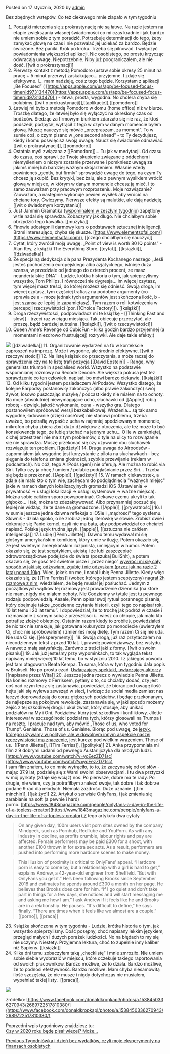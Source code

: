 

Posted on 17 stycznia, 2020 by [admin](https://niecodzienny.net/author/autor/)

Bez zbędnych wstępów. Co też ciekawego mnie złapało w tym tygodniu

1.  Początki mierzenia się z prokrastynację nie są łatwe. Na razie jestem na etapie zwiększania własnej świadomości co mi czas kradnie i jak bardzo nie umiem sobie z tym poradzić. Potrzebuję determinacji do tego, żeby zamykać głowę na czas i nie pozwalać jej uciekać za bardzo. Będzie ćwiczone. Bez paniki. Krok po kroku. Trzeba się pilnować. I wyłączyć powiadomienia większości aplikacji. Nic osobistego, po prostu krzycząc odwracają uwagę. Niepotrzebnie. Niby już poograniczałem, ale nie dość.  [[wit o prokrastynacji]]
2.  Pierwszy kontakt z metodą Pomodoro (ustaw sobie okresy 25 minut na pracę + 5 minut przerwy) zaskakująco… przyjemne. I zdaje się efektywne. I… mam nadzieję, coś z tego będzie. Korzystam z aplikacji „Be Focused” ( [https://apps.apple.com/us/app/be-focused-focus-timer/id973134470](https://apps.apple.com/us/app/be-focused-focus-timer/id973134470) ) - łatwa, prosta, wygodna. No cholera chyba się polubimy. [[wit o prokrastynacji]],[[aplikacje]],[[pomodoro]]
3.  Łatwiej mi było z metodą Pomodoro w domu (home office) niż w biurze. Troszkę dlatego, że łatwiej było się wyłączyć na określony czas od bodźców. Siedząc za firmowym biurkiem zdarzało się nie raz, że ktoś podszedł, podpytał, wytrącił z tego w czym w danym momencie byłem głową. Muszę nauczyć się mówić „przepraszam, za moment”. To w sumie coś, o czym pisano w „one second ahead” - to Ty decydujesz, kiedy i komu poświęcisz swoją uwagę. Naucz się świadomie odmawiać. [[wit o prokrastynacji]], [[pomodoro]] 
4.  Ostatnia myśl związana z [[Pomodoro]]… Tu jak w medytacji. Od czasu do czasu, coś sprawi, że Twoje skupienie związane z oddechem i niemyśleniem o niczym zostanie przerwane i pomkniesz uwagą za jakimś mniej lub bardziej ważnym skojarzeniem. Właśnie wtedy powinieneś „gently, but firmly” sprowadzić uwagę do tego, na czym Ty chcesz ją skupić. Bez krytyki, bez żalu, ale z pewnym wysiłkiem wrócić głową w miejsce, w którym w danym momencie chcesz ją mieć. I to samo zauważam przy pracowym rozproszeniu. Moje rozwiązanie? Zauważam, a następnie wykonuje pewien wysiłek aby wrócić na chciane tory. Ćwiczymy. Pierwsze efekty są malutkie, ale dają nadzieję. [[wit o świadomym korzystaniu]]   
5.  Just Jammin Gramatika ([wspominałem w zeszłym tygodniu](https://niecodzienny.net/2020/01/czy-w-2020-bede-pisal-wiecej-moze/)) zapętlony w tle nadal się sprawdza. Zobaczymy jak długo. Nie chciałbym sobie obrzydzić tego kawałka. [[muzyka]]
6.  Finowie udostępnili darmowy kurs o podstawach sztucznej inteligencji. Brzmi interesująco, chyba się skusze. [https://www.elementsofai.com/](https://www.elementsofai.com/)  [[czego chciałbym się nauczyć]]
7.  Cytat, który zwrócił moją uwagę: „Point of view is worth 80 IQ points” - Alan Key, z książki The Everything Store. [[cytat]], [[książkii]], [[dziwadełka]]
8.  Ze specjalną dedykacja dla pana Prezydenta Kochanego naszego „Jeśli jesteś pochodzenia europejskiego albo azjatyckiego, istnieje duża szansa, w przedziale od jednego do czterech procent, ze masz neandertalskie DNA” - Ludzie, krótka historia o tym, jak spieprzylismy wszystko, Tom Philips. I równocześnie dygresja... im więcej czytasz, tym więcej masz treści, do której możesz się odnieść. Swoją droga, im więcej czytasz, tym częściej trafiasz na podobne argumenty (co sprawia ze a - może jednak tych argumentów jest skończona ilość, b - jest szansa ze lepiej je zapamiętasz). Tym razem o roli kotwiczenia w percepcji rzeczywistości (por. [[Choice Factory]]). [[książki]]
9.  Droga rzeczywistości, podpowiadacz mi te książkę - [[Thinking Fast and slow]] - trzeci raz w ciągu miesiąca. Tak, obiecuje przeczytać, ale proszę, bądź bardziej subtelna. [[książki]], [[wit o rzeczywistości]] 
10.  Queen Anne’s Revenge od CubicFun - kilka godzin bardzo przyjemnej (a momentami niezdrowo frustrującej) rozrywki. Ale daje takie efekty;)

![](https://niecodzienny.net/wp-content/uploads/2020/01/statek_1.jpeg)
[[dziwadełka]]
11.  Organizowanie wydarzeń na fb w kontekście zaproszeń na imprezę. Może i wygodne, ale średnio efektywne. [[wit o rzeczywistości]]
12.  Na listę książek do przeczytania, a może raczej do sprawdzenia czy na te listę trafi pozycja [[David Epstein]] - Range, why generalists triumph in specialised world. Wszystko na podstawie wspomnianej rozmowy na Recode Decode. Ale większa pokusa jest tez sprawdzenie co ten człowiek. napisał, bo mówi bardzo ciekawie. [[książki]]
13.  Od kilku tygodni jestem posiadaczem AirPodsów. Wszystko dlatego, że kolejne Earpodsy postanowiły zakończyć (albo prawie zakończyć) swój żywot, losowo puszczając muzykę / podcast kiedy nie miałem na to ochoty. Na moje (absolutnie) niewymagające ucho, słuchawki od [[Apple]] robią robotę - dźwięk, jakość wykonanie, cena - wszytko gra. Dlatego postanowiłem spróbować wersji bezkabelkowej. Wrażenia… są tak samo wygodne, ładowanie (dzięki case’owi) nie stanowi problemu, trzeba uważać, bo potrafią wypaść z ucha w najmniej spodziewanym momencie, mikrofon chyba zbiera zbyt dużo dźwięków z otoczenia, ale też może to być konsekwencja tego, że lubię słuchać na jednym uchu… O ile w zamkniętej, cichej przestrzeni nie ma z tym problemów, o tyle na ulicy to rozwiązanie się nie sprawdza. Muszę przekonać się czy używanie obu słuchawek rozwiązuje ten problem. [[gadżety]]
14.  Druga uwaga do Airpodsów - zapomniałem jak wygodne jest korzystanie z pilota na słuchawkach - bez sięgania do telefonu zmiana głośności, szybkie przewijanie (reklam w podcastach). No cóż, tego AirPods (gen1) nie oferują. Ale można to robić via Siri. Tylko czy ja chcę / umiem / polubię podgłaśnianie przez Siri… Trzeba się będzie przekonać. [[Apple]], [[gadżety]]
15.  W ramach ciekawostek, a zdaje sie mało kto o tym wie, zachęcam do podglądnięcia "ważnych miejsc" jakie w ramach danych lokalizacyjnych gromadzi iOS (Ustawienia -> prywatność -> usługi lokalizacji -> usługi systemowe -> ważne miejsca). Można sobie całkiem sporo powspominać. Ciekawe czemu ukryli to tak głęboko... i tak, można to zdezaktywować. Albo przynamniej poczuć się lepiej nie widząc, że te dane są gromadzone. [[Apple]], [[prywatność]]
16.  I w sumie jeszcze jedna dziwna refleksja o iOSie i „mądrości” tego systemu. Słownik - działa spoko, o ile zrobisz jedną literówkę w słowie. Zrobisz dwie i dokonuje się Panic kernel, czyli nie ma bata, aby podpowiedział co chciałeś napisać. Polska język trudna język. [[apple]], [[sztuczna nie całkiem inteligencja]]
17.  Lubię [[Penn Jillette]]. Dawno temu wydawał mi się głośnym amerykańskim komikiem, który umie w iluzję. Potem okazało się, że jest świetnym amerykańskim iluzjonistą, umiejącym w humor. Potem okazało się, że jest sceptykiem, ateistą i że lubi zaszczepiać zdroworozsądkowe podejście do świata (poszukaj BullSh!t), a potem okazało się, że gość też świetnie pisze i „przez niego” [wywróci mi się cały sposób w jaki się odżywiam, zgubię i nie odzyskam (przez jak na razie 2 lata) ponad 10kg](https://niecodzienny.net/2017/12/13-rzeczy-ktorych-nigdy-sadzilem-ze-zrobie/). Więc, joke’s on me, i nadal lubię Penna Jillette. Kiedy więc okazało się, że [[Tim Ferriss]] (wobec którego jestem sceptyczny) [nagrał 2h rozmowę z nim](https://tim.blog/2020/01/09/penn-jillette/), wiedziałem, że będę musiał jej posłuchać. Jednym z początkowych wątków tej rozmowy jest prowadzenie dziennika (na które nie mam, nigdy nie miałem ochoty. Nie Codzienny w tytule jest tu pewnego rodzaju podpowiedzią. Aaaale, Penn opisał swój rytuał porannego pisania, który obejmuje także „codzienne czytanie historii, czyli tego co napisał rok, 10 lat temu i 20 lat temu”. I dopowiedział, że to trochę jak podróż w czasie i rozmawianie z samym sobą z przeszłości i... wiesz co chłopie, jak mało kto potrafisz złożyć obietnicę. Ostatnim razem kiedy to zrobiłeś, powiedziałeś że nic tak nie smakuje, jak gotowana kukurydza po monodiecie (uwierzyłem Ci, choć nie spróbowałem) i zmieniłeś moją dietę. Tym razem Ci się nie uda. Nie uda Ci się. [[eksperymenty]] 
18.  Swoją drogą, już raz przytaczałem na niecodziennym tekst z przed 10 lat. I, prawdę powiedziawszy, bez wstydu. A nawet z małą satysfakcją. Zarówno z treści jaki z formy. [[wit o swoim pisaniu]]
19.  Jak już jesteśmy przy wypominkach, to tak wygląda tekst napisany mniej więcej 10 lat temu, bo w styczniu 2010. I z jakiegoś powodu jest tam otagowana Beata Kempa. Ta sama, która w tym tygodniu dała popis w Brukseli. No po prostu czad. [Uwłaczający spektakl, uwłaczający aktorzy](https://niecodzienny.net/2010/01/uwlaczajacy-spektakl-uwlaczajacy-aktorzy/) [[napisane przez Wita]]
20.  Jeszcze jedna rzecz o wywiadzie Penna Jillette. Na koniec rozmowy z Ferrissem, pytany o to, co chciałby dodać, czy jest coś nad czym teraz się zastanawia, powiedział, że biorąc pod uwagę ilość hejtu jaki się wylewa zewsząd w sieci, i widząc że social media zamiast nas łączyć doprowadzają do coraz głębszych podziałów, i będąc przekonanym, że najlepsze są pokojowe rewolucje, zastanawia się, w jaki sposób możemy zejść z tej szkodliwej drogi. I ukuł zwrot, który stosuje, aby unikać podziałów na My i Oni. Podziałów, który jest szkodliwy i konfliktowy. Jilette interesował w szczególności podział na tych, którzy głosowali na Trumpa i na resztę. I pracuje nad tym, aby mówić „Those of us, who voted for Trump”. Genialne. Those of us. Genialne. Biorąc pod uwagę, że [język, którego używamy w polityce, ale w dowolnym innym aspekcie naszej rzeczywistości ma znaczenie](https://niecodzienny.net/2016/03/jezyk-a-polityka/), jest kurcze pod wielkim wrażeniem. Those of us.  [[Penn Jillette]], [[Tim Ferriss]], [[polityka]]
21.  Anka przypomniała mi film z 9 dobrymi radami od pewnego Austarlijczyka dla młodych ludzi.   
      [https://www.youtube.com/watch?v=yoEezZD71sc](https://www.youtube.com/watch?v=yoEezZD71sc)  
      I sam film znałem, to co mnie wytrąciło, to to, że zaczyna się od od słów - mając 37.9 lat, podzielę się z Wami swoimi obserwacjami. I tu dwa prztyczki w mój pyrkaty (zdaje się wciąż) nos. Po pierwsze, dobre ma te rady. Po drugie, nie wiem, czy ja potrafiłbym znaleźć swoje, tak dobre i tak dobrze podane 9 rad dla młodych. Niemała zazdrość. Duże uznanie. [[tim minchin]], [[jak żyć]]
22.  Artykuł o serwisie OnlyFans, i jak zmienia się zarabianie na soft (a pewnie i hard) porno. [https://www.1843magazine.com/people/onlyfans-a-day-in-the-life-of-a-topless-creator](https://www.1843magazine.com/people/onlyfans-a-day-in-the-life-of-a-topless-creator) Z tego artykułu dwa cytaty  
> On any given day, 100m users visit porn sites owned by the company Mindgeek, such as Pornhub, RedTube and YouPorn. As with any industry in decline, as profits crumble, labour rights and pay are affected. Female performers may be paid £300 for a shoot, with another £100 thrown in for extra sex acts. As a result, performers are pushed into performing more hardcore scenes to make money.  
    
>This illusion of proximity is critical to OnlyFans’ appeal. “Hardcore porn is easy to come by, but a relationship with a girl is hard to get,” explains Andrew, a 42-year-old engineer from Sheffield. “But with OnlyFans you get it.” He’s been following Brooks since September 2018 and estimates he spends around £300 a month on her page. He believes that Brooks does care for him. “If I go quiet and don’t take part in things for a few days, she notices and will start messaging me and asking me how I am.” I ask Andrew if it feels like he and Brooks are in a relationship. He pauses. “It's difficult to define,” he says finally. “There are times when it feels like we almost are a couple.”
[[porno]], [[praca]]
23.  Książka skończona w tym tygodniu - Ludzie, krótka historia o tym, jak wszystko spieprzyliśmy. Dość posępny, choć napisany lekkim językiem, przegląd małych i dużych porażek ludzkości. No na błędach to my się nie uczymy. Niestety. Przyjemna lektura, choć to zupełnie inny kaliber niż Sapiens. [[książki]]
24.  Kilka dni temu zobaczyłem taką „checklistę” i mnie zmroziło. Nie umiem sobie siebie wyobrazić w miejscu, które oczekuje takiego raportowania od swoich pracowników. Bardzo możliwe, że to działa. Bardzo możliwe, że to podnosi efektywność. Bardzo możliwe. Mam chyba niesamowitą ilość szczęścia, że nie muszę i nigdy dotychczas nie musiałem, wypełniać takiej listy.   [[praca]], 

![](https://niecodzienny.net/wp-content/uploads/2020/01/checklista.jpeg)

źródełko: [https://www.facebook.com/donaldkropkapl/photos/a.1538450336270943/2689722517810380/](https://www.facebook.com/donaldkropkapl/photos/a.1538450336270943/2689722517810380/)

Poprzedni wpis tygodniowy znajdziesz tu:  
[Czy w 2020 roku będę pisał więcej? Może...](https://niecodzienny.net/2020/01/czy-w-2020-bede-pisal-wiecej-moze/)

[Previous Tygodniówka i dzień bez wydatków, czyli moje eksperymenty na finansach osobistych](https://niecodzienny.net/tygodniowka/tygodniowka-i-dzien-bez-wydatkow-czyli-moje-eksperymenty-na-finansach-osobistych/)